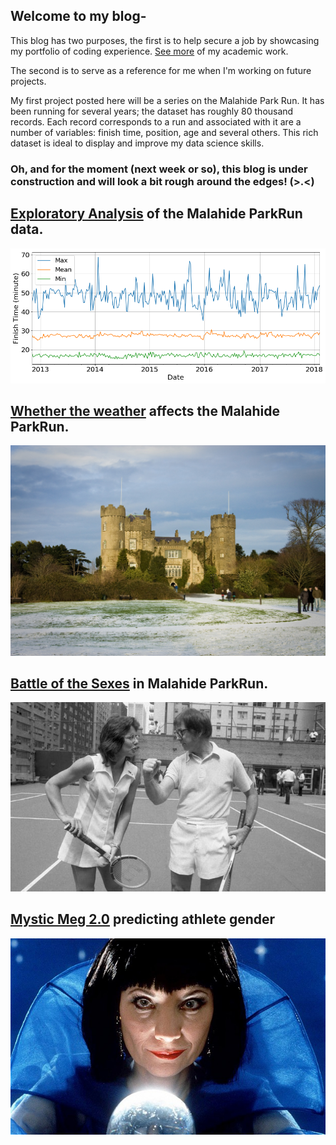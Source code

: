
## Welcome to my blog-
This blog has two purposes, the first is to help secure a job by showcasing my portfolio of coding experience. [See more](https://github.com/caffreit) of my academic work.

The second is to serve as a reference for me when I'm working on future projects.

My first project posted here will be a series on the Malahide Park Run. It has been running for several years; the dataset has roughly 80 thousand records. Each record corresponds to a run and associated with it are a number of variables: finish time, position, age and several others. This rich dataset is ideal to display and improve my data science skills.

### Oh, and for the moment (next week or so), this blog is under construction and will look a bit rough around the edges! (>.<)


## [Exploratory Analysis](https://caffreit.github.io/ParkRun_Part_1/) of the Malahide ParkRun data.

[![png](output_17_1.png)](https://caffreit.github.io/ParkRun_Part_1/)

## [Whether the weather](https://caffreit.github.io/Weather_Effects/) affects the Malahide ParkRun.

[![jpg](4267143460_8522bed1d8_b.jpg)](https://caffreit.github.io/Weather_Effects/)


## [Battle of the Sexes](https://caffreit.github.io/Battle-of-the-Sexes-ParkRun/) in Malahide ParkRun.

[![jpg](5110.jpg)](https://caffreit.github.io/Battle-of-the-Sexes-ParkRun/)

## [Mystic Meg 2.0](https://caffreit.github.io/Mystic-Meg-2.0-predicting-gender/) predicting athlete gender

[![jpg](MYSTIC-MEG_2882318b.jpg)](https://caffreit.github.io/Mystic-Meg-2.0-predicting-gender/)
